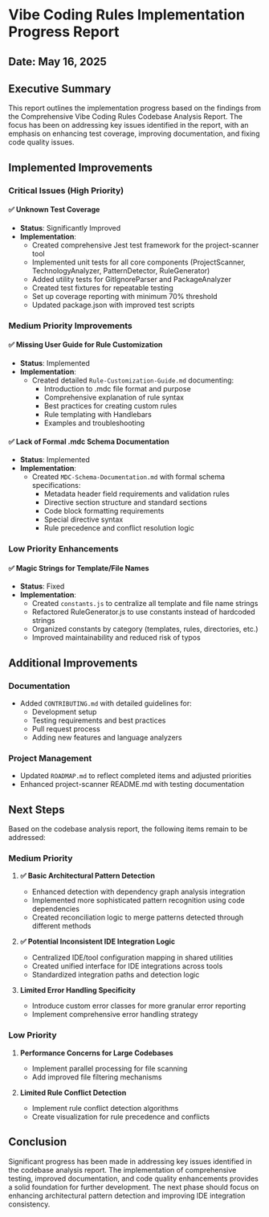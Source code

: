 # Vibe Coding Rules Implementation Progress Report

## Date: May 16, 2025

## Executive Summary

This report outlines the implementation progress based on the findings from the Comprehensive Vibe Coding Rules Codebase Analysis Report. The focus has been on addressing key issues identified in the report, with an emphasis on enhancing test coverage, improving documentation, and fixing code quality issues.

## Implemented Improvements

### Critical Issues (High Priority)

#### ✅ Unknown Test Coverage
- **Status**: Significantly Improved
- **Implementation**:
  - Created comprehensive Jest test framework for the project-scanner tool
  - Implemented unit tests for all core components (ProjectScanner, TechnologyAnalyzer, PatternDetector, RuleGenerator)
  - Added utility tests for GitIgnoreParser and PackageAnalyzer
  - Created test fixtures for repeatable testing
  - Set up coverage reporting with minimum 70% threshold
  - Updated package.json with improved test scripts

### Medium Priority Improvements

#### ✅ Missing User Guide for Rule Customization
- **Status**: Implemented
- **Implementation**:
  - Created detailed `Rule-Customization-Guide.md` documenting:
    - Introduction to .mdc file format and purpose
    - Comprehensive explanation of rule syntax
    - Best practices for creating custom rules
    - Rule templating with Handlebars
    - Examples and troubleshooting

#### ✅ Lack of Formal .mdc Schema Documentation
- **Status**: Implemented
- **Implementation**:
  - Created `MDC-Schema-Documentation.md` with formal schema specifications:
    - Metadata header field requirements and validation rules
    - Directive section structure and standard sections
    - Code block formatting requirements
    - Special directive syntax
    - Rule precedence and conflict resolution logic

### Low Priority Enhancements

#### ✅ Magic Strings for Template/File Names
- **Status**: Fixed
- **Implementation**:
  - Created `constants.js` to centralize all template and file name strings
  - Refactored RuleGenerator.js to use constants instead of hardcoded strings
  - Organized constants by category (templates, rules, directories, etc.)
  - Improved maintainability and reduced risk of typos

## Additional Improvements

### Documentation

- Added `CONTRIBUTING.md` with detailed guidelines for:
  - Development setup
  - Testing requirements and best practices
  - Pull request process
  - Adding new features and language analyzers

### Project Management

- Updated `ROADMAP.md` to reflect completed items and adjusted priorities
- Enhanced project-scanner README.md with testing documentation

## Next Steps

Based on the codebase analysis report, the following items remain to be addressed:

### Medium Priority

1. **✅ Basic Architectural Pattern Detection**
   - Enhanced detection with dependency graph analysis integration
   - Implemented more sophisticated pattern recognition using code dependencies
   - Created reconciliation logic to merge patterns detected through different methods

2. **✅ Potential Inconsistent IDE Integration Logic**
   - Centralized IDE/tool configuration mapping in shared utilities
   - Created unified interface for IDE integrations across tools
   - Standardized integration paths and detection logic

3. **Limited Error Handling Specificity**
   - Introduce custom error classes for more granular error reporting
   - Implement comprehensive error handling strategy

### Low Priority

1. **Performance Concerns for Large Codebases**
   - Implement parallel processing for file scanning
   - Add improved file filtering mechanisms

2. **Limited Rule Conflict Detection**
   - Implement rule conflict detection algorithms
   - Create visualization for rule precedence and conflicts

## Conclusion

Significant progress has been made in addressing key issues identified in the codebase analysis report. The implementation of comprehensive testing, improved documentation, and code quality enhancements provides a solid foundation for further development. The next phase should focus on enhancing architectural pattern detection and improving IDE integration consistency.
